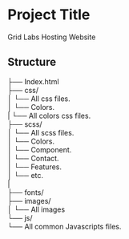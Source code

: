 # Project Title

Grid Labs Hosting Website

## Structure

├── Index.html  
├── css/  
│   └── All css files.  
│     └── Colors.  
|          └── All colors css files.  
├── scss/  
│   └── All scss files.  
│     └── Colors.  
│     └── Component.  
│     └── Contact.  
│     └── Features.  
│     └── etc.  
|    
├── fonts/  
├── images/  
│   └── All images  
└── js/  
    └── All common Javascripts files.  
